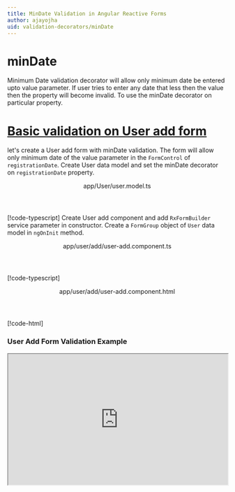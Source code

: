 ```yaml
---
title: MinDate Validation in Angular Reactive Forms
author: ajayojha
uid: validation-decorators/minDate
---
```

# minDate
Minimum Date validation decorator will allow only minimum date be entered upto value parameter. If user tries to enter any date that less then the value then the property will become invalid. To use the minDate decorator on particular property.
 
# [Basic validation on User add form  ](#tab/basic-validation-on-User-add-form)
let's create a User add form with minDate validation. The form will allow only minimum date of the value parameter in the `FormControl` of `registrationDate`. 
Create User data model and set the minDate decorator on `registrationDate` property.
<header class="header-tab-title">app/User/user.model.ts</header>

[!code-typescript[](../../examples/reactive-form-validators/minDate/rxweb-minDate-validation-add-angular-reactive-form/src/app/user/user.model.ts?highlight=5)]
Create User add component and add `RxFormBuilder` service parameter in constructor. Create a `FormGroup` object of `User` data model in `ngOnInit` method.
<header class="header-tab-title">app/user/add/user-add.component.ts</header>

[!code-typescript[](../../examples/reactive-form-validators/minDate/rxweb-minDate-validation-add-angular-reactive-form/src/app/user/add/user-add.component.ts?highlight=17,21-22)]
<header class="header-tab-title">app/user/add/user-add.component.html</header>

[!code-html[](../../examples/reactive-form-validators/minDate/rxweb-minDate-validation-add-angular-reactive-form/src/app/user/add/user-add.component.html)]

<h3>User Add Form Validation Example</h3>
<iframe src="https://stackblitz.com/edit/rxweb-mindate-validation-add-angular-reactive-form?embed=1&file=src/styles.css&hideExplorer=1&hideNavigation=1&view=preview" width="100%" height="300">

# [Basic validation on User edit  form](#tab/basic-validation-on-User-edit-form)
let's create a User edit form with minDate validation. The form will allow only minimum date of the value parameter in the `FormControl` of `registrationDate`. 
Create User data model and set the minDate decorator on `registrationDate` property.
<header class="header-tab-title">app/User/user.model.ts</header>

[!code-typescript[](../../examples/reactive-form-validators/minDate/rxweb-minDate-validation-edit-angular-reactive-form/src/app/user/user.model.ts?highlight=5)]
Create User edit component and add `RxFormBuilder` and `HttpClient` service parameter  in constructor. On `ngOnInit` method get request method for getting data from json or server and that data pass in `this.formBuilder.formGroup<User>(User,user)`
<header class="header-tab-title">app/user/edit/user-edit.component.ts</header>

[!code-typescript[](../../examples/reactive-form-validators/minDate/rxweb-minDate-validation-edit-angular-reactive-form/src/app/user/edit/user-edit.component.ts?highlight=17,21-22)]
<header class="header-tab-title">app/user/edit/user-edit.component.html</header>

[!code-html[](../../examples/reactive-form-validators/minDate/rxweb-minDate-validation-edit-angular-reactive-form/src/app/user/edit/user-edit.component.html)]

<h3>User Edit Form Validation Example</h3>
<iframe src="https://stackblitz.com/edit/rxweb-mindate-validation-edit-angular-reactive-form?embed=1&file=src/styles.css&hideExplorer=1&hideNavigation=1&view=preview" width="100%" height="300">

---

# DateConfig 
message and conditional expression options are not mandatory to use in the `@minDate()` decorator but value is mandatory. If needed then use the below options.


|Option | Description |
|--- | ---- |
|[conditionalExpression](#conditionalexpression) | Min Date validation should be applied if the condition is matched in the `conditionalExpression` function. Validation framework will pass two parameters at the time of `conditionalExpression` check. Those two parameters are current `FormGroup` value and root `FormGroup` value. You can apply the condition on respective object value.If there is need of dynamic validation means it is not fixed in client code, it will change based on some criterias. In this scenario you can bind the expression based on the expression value is coming from the web server in `string` format. The `conditionalExpression` will work as same as client function. |
|[message](#message) | To override the global configuration message and show the custom message on particular control property. |
|[value](#value) | enter value which you want to restrict number in the property |

## conditionalExpression 
Type :  `Function`  |  `string` 

Min Date validation should be applied if the condition is matched in the `conditionalExpression` function. Validation framework will pass two parameters at the time of `conditionalExpression` check. Those two parameters are current `FormGroup` value and root `FormGroup` value. You can apply the condition on respective object value.
If there is need of dynamic validation means it is not fixed in client code, it will change based on some criterias. In this scenario you can bind the expression based on the expression value is coming from the web server in `string` format. The `conditionalExpression` will work as same as client function.
 
> Binding `conditionalExpression` with `Function` object.
<header class="header-title">user.model.ts (User class property)</header>

[!code-typescript[](../../examples/reactive-form-validators/minDate/complete-rxweb-minDate-validation-add-angular-reactive-form/src/app/user/user.model.ts#L4-L8)]

 
> Binding `conditionalExpression` with `string` datatype.
<header class="header-title">user.model.ts (User class property)</header>

[!code-typescript[](../../examples/reactive-form-validators/minDate/complete-rxweb-minDate-validation-add-angular-reactive-form/src/app/user/user.model.ts#L4-L8)]

## message 
Type :  `string` 

To override the global configuration message and show the custom message on particular control property.
 
<header class="header-title">user.model.ts (User class property)</header>

[!code-typescript[](../../examples/reactive-form-validators/minDate/complete-rxweb-minDate-validation-add-angular-reactive-form/src/app/user/user.model.ts#L10-L11)]

## value 
Type :  `Date` 

enter value which you want to restrict number in the property
 
<header class="header-title">user.model.ts (User class property)</header>

[!code-typescript[](../../examples/reactive-form-validators/minDate/complete-rxweb-minDate-validation-add-angular-reactive-form/src/app/user/user.model.ts#L4-L8)]


# minDate Validation Complete Example
# [User Model](#tab/complete-user)
<header class="header-tab-title">app/user/user.model.ts</header>

[!code-typescript[](../../examples/reactive-form-validators/minDate/complete-rxweb-minDate-validation-add-angular-reactive-form/src/app/user/user.model.ts)]

# [Address Info Add Component](#tab/complete-user-add-component)
<header class="header-tab-title">app/user/add/user-add.component.ts</header>

[!code-typescript[](../../examples/reactive-form-validators/minDate/complete-rxweb-minDate-validation-add-angular-reactive-form/src/app/user/add/user-add.component.ts)]

# [Address Info Add Html Component](#tab/complete-user-add-html-component)
<header class="header-tab-title">app/user/add/user-add.component.html</header>

[!code-html[](../../examples/reactive-form-validators/minDate/complete-rxweb-minDate-validation-add-angular-reactive-form/src/app/user/add/user-add.component.html)]

# [Working Example](#tab/complete-working-example)
<iframe src="https://stackblitz.com/edit/complete-rxweb-mindate-validation-add-angular-reactive-form?embed=1&file=src/app/address-info/address&hideNavigation=1&view=preview" width="100%" height="500">

---

# Dynamic minDate Validation Complete Example
# [User Model](#tab/dynamic-user)
<header class="header-tab-title">app/user/user.model.ts</header>

[!code-typescript[](../../examples/reactive-form-validators/minDate/dynamic-rxweb-minDate-validation-add-angular-reactive-form/src/app/user/user.model.ts)]

# [Address Info Add Component](#tab/dynamic-user-add-component)
<header class="header-tab-title">app/user/add/user-add.component.ts</header>

[!code-typescript[](../../examples/reactive-form-validators/minDate/dynamic-rxweb-minDate-validation-add-angular-reactive-form/src/app/user/add/user-add.component.ts)]

# [Address Info Add Html Component](#tab/dynamic-user-add-html-component)
<header class="header-tab-title">app/user/add/user-add.component.html</header>

[!code-html[](../../examples/reactive-form-validators/minDate/dynamic-rxweb-minDate-validation-add-angular-reactive-form/src/app/user/add/user-add.component.html)]

# [Working Example](#tab/dynamic-working-example)
<iframe src="https://stackblitz.com/edit/dynamic-rxweb-mindate-validation-add-angular-reactive-form?embed=1&file=src/app/address-info/address&hideNavigation=1&view=preview" width="100%" height="500">

---

<iframe src="http://gitlogin.azurewebsites.net/#!/issue/validator/minDate" width="100%" height="500">






